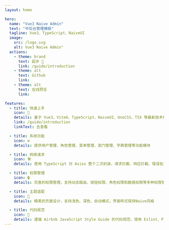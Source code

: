```yaml
---
layout: home

hero:
  name: "Vue3 Naive Admin"
  text: "中后台管理模板"
  tagline: Vue3、TypeScript、NaiveUI
  image:
    src: /logo.svg
    alt: Vue3 Naive Admin"
  actions:
    - theme: brand
      text: 起步 🚀
      link: /guide/introduction
    - theme: alt
      text: Github
      link:
    - theme: alt
      text: 在线预览
      link:

features:
  - title: 快速上手
    icon: 🚀
    details: 基于 Vue3、Vite6、TypeScript、NaiveUI、UnoCSS、TSX 等最新技术栈开发
    link: /guide/introduction
    linkText: 去查看

  - title: 系统功能
    icon: ⚙️
    details: 提供用户管理、角色管理、菜单管理、部门管理、字典管理等功能模块

  - title: 网络请求
    icon: 🛠️
    details: 使用 TypeScript 对 Axios 整个二次封装，请求拦截、响应拦截、错误处理等

  - title: 权限管理
    icon: 🔒
    details: 完善的权限管理，支持动态路由、按钮权限、角色权限和数据权限等多种权限管理方式

  - title: 主题适配
    icon: 🎨
    details: 精美的页面设计，支持浅色、深色、自动模式，界面样式保持Naive风格

  - title: 代码规范
    icon: 📝
    details: 遵循 Airbnb JavaScript Style Guide 的代码规范，使用 Eslint、Prettier 等工具保证代码质量
---
```


<script setup>
import { VPTeamPage, VPTeamPageTitle, VPTeamMembers } from 'vitepress/theme'

const coreMembers = [
  {
    avatar: '/logo.svg',
    name: '张三',
    title: '核心成员',
    links: [
      { icon: 'github', link: 'https://github.com/user1' },
      { icon: 'linkedin', link: 'https://linkedin.com/in/user1' }
    ]
  },
  {
    avatar: '/logo.svg',
    name: '李四',
    title: '核心成员' ,
    links: [
      { icon: 'github', link: 'https://github.com/user2' },
      { icon: 'twitter', link: 'https://twitter.com/user2' }
    ]
  }
]
</script>

<VPTeamPage>
  <VPTeamPageTitle>
    <template #title>我们的团队</template>
  </VPTeamPageTitle>
  <VPTeamMembers :members="coreMembers" />
</VPTeamPage>
